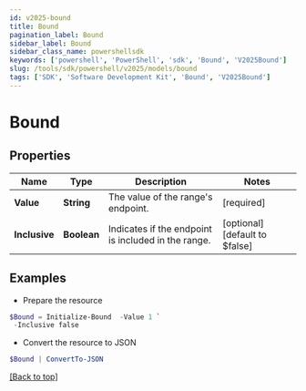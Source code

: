 ```yaml
---
id: v2025-bound
title: Bound
pagination_label: Bound
sidebar_label: Bound
sidebar_class_name: powershellsdk
keywords: ['powershell', 'PowerShell', 'sdk', 'Bound', 'V2025Bound'] 
slug: /tools/sdk/powershell/v2025/models/bound
tags: ['SDK', 'Software Development Kit', 'Bound', 'V2025Bound']
---
```



# Bound

## Properties

Name | Type | Description | Notes
------------ | ------------- | ------------- | -------------
**Value** | **String** | The value of the range's endpoint. | [required]
**Inclusive** | **Boolean** | Indicates if the endpoint is included in the range. | [optional] [default to $false]

## Examples

- Prepare the resource
```powershell
$Bound = Initialize-Bound  -Value 1 `
 -Inclusive false
```

- Convert the resource to JSON
```powershell
$Bound | ConvertTo-JSON
```


[[Back to top]](#) 

